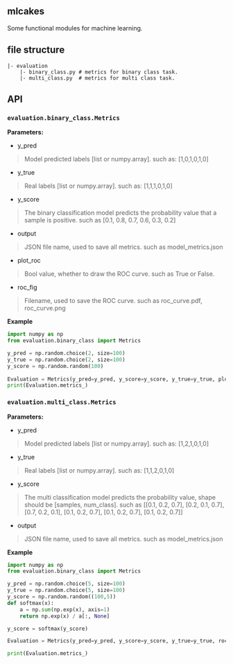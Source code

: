 ## mlcakes

Some functional modules for machine learning.

## file structure

```
|- evaluation
    |- binary_class.py # metrics for binary class task.
    |- multi_class.py  # metrics for multi class task.
```

## API

###  `evaluation.binary_class.Metrics`

**Parameters:**

-  y_pred

> Model predicted labels [list or numpy.array]. such as: [1,0,1,0,1,0]

- y_true

> Real labels [list or numpy.array]. such as: [1,1,1,0,1,0]

- y_score

> The binary classification model predicts the probability value that a sample is positive. such as [0.1, 0.8, 0.7, 0.6, 0.3, 0.2]

- output

> JSON file name, used to save all metrics. such as model_metrics.json

- plot_roc

> Bool value, whether to draw the ROC curve. such as True or False.

- roc_fig

> Filename, used to save the ROC curve. such as roc_curve.pdf, roc_curve.png

**Example**

```py
import numpy as np
from evaluation.binary_class import Metrics

y_pred = np.random.choice(2, size=100)
y_true = np.random.choice(2, size=100)
y_score = np.random.random(100)
    
Evaluation = Metrics(y_pred=y_pred, y_score=y_score, y_true=y_true, plot_roc=True ,roc_fig='aa.png')
print(Evaluation.metrics_)
```

###  `evaluation.multi_class.Metrics`

**Parameters:**

-  y_pred

> Model predicted labels [list or numpy.array]. such as: [1,2,1,0,1,0]

- y_true

> Real labels [list or numpy.array]. such as: [1,1,2,0,1,0]

- y_score

> The multi classification model predicts the probability value, shape should be [samples, num_class]. such as [[0.1, 0.2, 0.7], [0.2, 0.1, 0.7], [0.7, 0.2, 0.1], [0.1, 0.2, 0.7], [0.1, 0.2, 0.7], [0.1, 0.2, 0.7]]

- output

> JSON file name, used to save all metrics. such as model_metrics.json


**Example**

```py
import numpy as np
from evaluation.binary_class import Metrics

y_pred = np.random.choice(5, size=100)
y_true = np.random.choice(5, size=100)
y_score = np.random.random((100,5))
def softmax(x):
    a = np.sum(np.exp(x), axis=1)
    return np.exp(x) / a[:, None]

y_score = softmax(y_score)

Evaluation = Metrics(y_pred=y_pred, y_score=y_score, y_true=y_true, roc_fig='aa.png')

print(Evaluation.metrics_)
```

